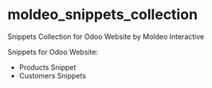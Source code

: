 # moldeo_snippets_collection
Snippets Collection for Odoo Website by Moldeo Interactive

Snippets for Odoo Website:
* Products Snippet
* Customers Snippets

